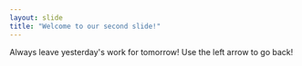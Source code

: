 ```yaml
---
layout: slide
title: "Welcome to our second slide!"
---
```

Always leave yesterday's work for tomorrow!
Use the left arrow to go back!
